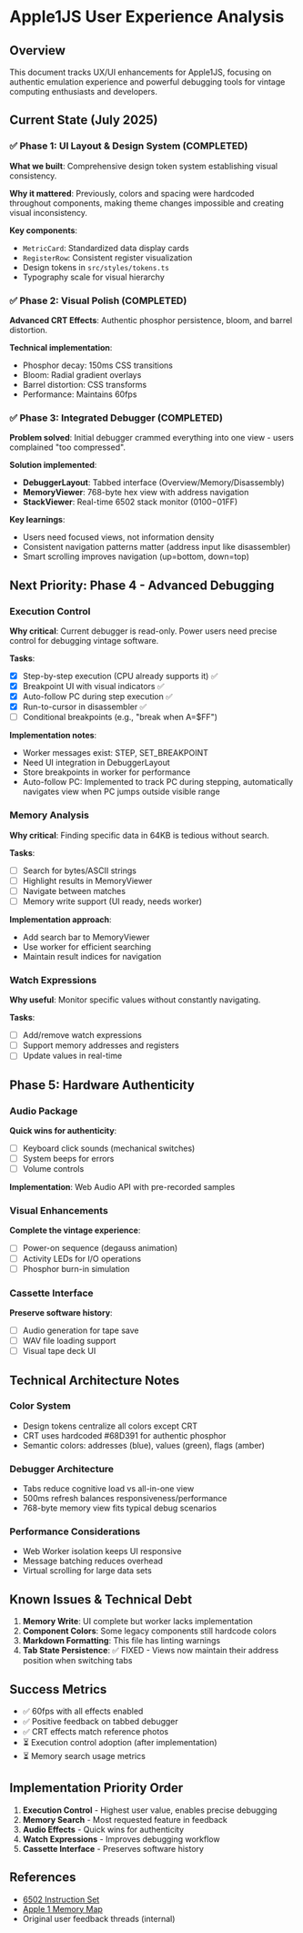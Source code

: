 # Apple1JS User Experience Analysis

## Overview

This document tracks UX/UI enhancements for Apple1JS, focusing on authentic emulation experience and powerful debugging tools for vintage computing enthusiasts and developers.

## Current State (July 2025)

### ✅ Phase 1: UI Layout & Design System (COMPLETED)

**What we built**: Comprehensive design token system establishing visual consistency.

**Why it mattered**: Previously, colors and spacing were hardcoded throughout components, making theme changes impossible and creating visual inconsistency.

**Key components**:

- `MetricCard`: Standardized data display cards
- `RegisterRow`: Consistent register visualization
- Design tokens in `src/styles/tokens.ts`
- Typography scale for visual hierarchy

### ✅ Phase 2: Visual Polish (COMPLETED)

**Advanced CRT Effects**: Authentic phosphor persistence, bloom, and barrel distortion.

**Technical implementation**:

- Phosphor decay: 150ms CSS transitions
- Bloom: Radial gradient overlays
- Barrel distortion: CSS transforms
- Performance: Maintains 60fps

### ✅ Phase 3: Integrated Debugger (COMPLETED)

**Problem solved**: Initial debugger crammed everything into one view - users complained "too compressed".

**Solution implemented**:

- **DebuggerLayout**: Tabbed interface (Overview/Memory/Disassembly)
- **MemoryViewer**: 768-byte hex view with address navigation
- **StackViewer**: Real-time 6502 stack monitor ($0100-$01FF)

**Key learnings**:

- Users need focused views, not information density
- Consistent navigation patterns matter (address input like disassembler)
- Smart scrolling improves navigation (up=bottom, down=top)

## Next Priority: Phase 4 - Advanced Debugging

### Execution Control

**Why critical**: Current debugger is read-only. Power users need precise control for debugging vintage software.

**Tasks**:

- [x] Step-by-step execution (CPU already supports it) ✅
- [x] Breakpoint UI with visual indicators ✅
- [x] Auto-follow PC during step execution ✅
- [x] Run-to-cursor in disassembler ✅
- [ ] Conditional breakpoints (e.g., "break when A=$FF")

**Implementation notes**:

- Worker messages exist: STEP, SET_BREAKPOINT
- Need UI integration in DebuggerLayout
- Store breakpoints in worker for performance
- Auto-follow PC: Implemented to track PC during stepping, automatically navigates view when PC jumps outside visible range

### Memory Analysis

**Why critical**: Finding specific data in 64KB is tedious without search.

**Tasks**:

- [ ] Search for bytes/ASCII strings
- [ ] Highlight results in MemoryViewer
- [ ] Navigate between matches
- [ ] Memory write support (UI ready, needs worker)

**Implementation approach**:

- Add search bar to MemoryViewer
- Use worker for efficient searching
- Maintain result indices for navigation

### Watch Expressions

**Why useful**: Monitor specific values without constantly navigating.

**Tasks**:

- [ ] Add/remove watch expressions
- [ ] Support memory addresses and registers
- [ ] Update values in real-time

## Phase 5: Hardware Authenticity

### Audio Package

**Quick wins for authenticity**:

- [ ] Keyboard click sounds (mechanical switches)
- [ ] System beeps for errors
- [ ] Volume controls

**Implementation**: Web Audio API with pre-recorded samples

### Visual Enhancements

**Complete the vintage experience**:

- [ ] Power-on sequence (degauss animation)
- [ ] Activity LEDs for I/O operations
- [ ] Phosphor burn-in simulation

### Cassette Interface

**Preserve software history**:

- [ ] Audio generation for tape save
- [ ] WAV file loading support
- [ ] Visual tape deck UI

## Technical Architecture Notes

### Color System

- Design tokens centralize all colors except CRT
- CRT uses hardcoded #68D391 for authentic phosphor
- Semantic colors: addresses (blue), values (green), flags (amber)

### Debugger Architecture

- Tabs reduce cognitive load vs all-in-one view
- 500ms refresh balances responsiveness/performance
- 768-byte memory view fits typical debug scenarios

### Performance Considerations

- Web Worker isolation keeps UI responsive
- Message batching reduces overhead
- Virtual scrolling for large data sets

## Known Issues & Technical Debt

1. **Memory Write**: UI complete but worker lacks implementation
2. **Component Colors**: Some legacy components still hardcode colors
3. **Markdown Formatting**: This file has linting warnings
4. **Tab State Persistence**: ✅ FIXED - Views now maintain their address position when switching tabs

## Success Metrics

- ✅ 60fps with all effects enabled
- ✅ Positive feedback on tabbed debugger
- ✅ CRT effects match reference photos
- ⏳ Execution control adoption (after implementation)
- ⏳ Memory search usage metrics

## Implementation Priority Order

1. **Execution Control** - Highest user value, enables precise debugging
2. **Memory Search** - Most requested feature in feedback
3. **Audio Effects** - Quick wins for authenticity
4. **Watch Expressions** - Improves debugging workflow
5. **Cassette Interface** - Preserves software history

## References

- [6502 Instruction Set](http://www.6502.org/tutorials/6502opcodes.html)
- [Apple 1 Memory Map](http://www.applefritter.com/node/2824)
- Original user feedback threads (internal)
